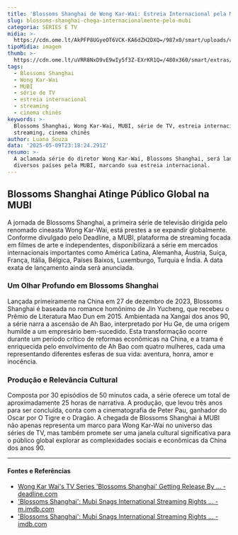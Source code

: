```yaml
---
title: 'Blossoms Shanghai de Wong Kar-Wai: Estreia Internacional pela MUBI'
slug: blossoms-shanghai-chega-internacionalmente-pelo-mubi
categoria: SÉRIES E TV
midia: >-
  https://cdn.ome.lt/AkPFP8UGyeOT6VCK-KA6dZH2DXQ=/987x0/smart/uploads/conteudo/fotos/Design_sem_nome_-_2025-05-09T193529.536.png
tipoMidia: imagem
thumb: >-
  https://cdn.ome.lt/uVRR8NxD9vE9wIy5f3Z-EXrKR1Q=/480x360/smart/extras/conteudos/Design_sem_nome_-_2025-05-09T193529.536.png
tags:
  - Blossoms Shanghai
  - Wong Kar-Wai
  - MUBI
  - série de TV
  - estreia internacional
  - streaming
  - cinema chinês
keywords: >-
  Blossoms Shanghai, Wong Kar-Wai, MUBI, série de TV, estreia internacional,
  streaming, cinema chinês
author: Luana Souza
data: '2025-05-09T23:18:24.291Z'
resumo: >-
  A aclamada série do diretor Wong Kar-Wai, Blossoms Shanghai, será lançada em
  diversos países pela MUBI, marcando sua estreia internacional.
---
```


## Blossoms Shanghai Atinge Público Global na MUBI

A jornada de Blossoms Shanghai, a primeira série de televisão dirigida pelo renomado cineasta Wong Kar-Wai, está prestes a se expandir globalmente. Conforme divulgado pelo Deadline, a MUBI, plataforma de streaming focada em filmes de arte e independentes, disponibilizará a série em mercados internacionais importantes como América Latina, Alemanha, Áustria, Suíça, França, Itália, Bélgica, Países Baixos, Luxemburgo, Turquia e Índia. A data exata de lançamento ainda será anunciada.

### Um Olhar Profundo em Blossoms Shanghai

Lançada primeiramente na China em 27 de dezembro de 2023, Blossoms Shanghai é baseada no romance homônimo de Jin Yucheng, que recebeu o Prêmio de Literatura Mao Dun em 2015. Ambientada na Xangai dos anos 90, a série narra a ascensão de Ah Bao, interpretado por Hu Ge, de uma origem humilde a um empresário bem-sucedido. Esta transformação ocorre durante um período crítico de reformas econômicas na China, e a trama é enriquecida pelo envolvimento de Ah Bao com quatro mulheres, cada uma representando diferentes esferas de sua vida: aventura, honra, amor e inocência.

### Produção e Relevância Cultural

Composta por 30 episódios de 50 minutos cada, a série oferece um total de aproximadamente 25 horas de narrativa. A produção, que levou três anos para ser concluída, conta com a cinematografia de Peter Pau, ganhador do Oscar por O Tigre e o Dragão. A chegada de Blossoms Shanghai à MUBI não apenas representa um marco para Wong Kar-Wai no universo das séries de TV, mas também promete ser uma janela cultural significativa para o público global explorar as complexidades sociais e econômicas da China dos anos 90.

---

#### Fontes e Referências

- [Wong Kar Wai's TV Series 'Blossoms Shanghai' Getting Release By ... - deadline.com](https://deadline.com/2025/05/wong-kar-wai-tv-series-blossoms-shanghai-mubi-release-1236389700/)
- ['Blossoms Shanghai': Mubi Snags International Streaming Rights ... - m.imdb.com](https://m.imdb.com/news/ni65272596/?ref_=nwc_art_perm)
- ['Blossoms Shanghai': Mubi Snags International Streaming Rights ... - imdb.com](https://www.imdb.com/news/ni65272596/?ref_=nwc_art_perm)
